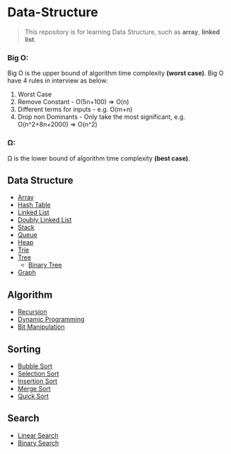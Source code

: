 # Data-Structure

>This repository is for learning Data Structure, such as <b>array</b>, <b>linked list</b>.

### Big O:
Big O is the upper bound of algorithm time complexity <b>(worst case)</b>. Big O have 4 rules in interview as below:
1. Worst Case
2. Remove Constant - O(5n+100) => O(n)
3. Different terms for inputs - e.g. O(m+n)
4. Drop non Dominants - Only take the most significant, e.g. O(n^2+8n+2000)  =>  O(n^2)

### Ω:
Ω is the lower bound of algorithm time complexity <b>(best case)</b>.

## Data Structure

* [Array](./data-structures/array.md)
* [Hash Table](./data-structures/hash-table.md)
* [Linked List](./data-structures/linked-list.md)
* [Doubly Linked List](./data-structures/doubly-linked-list.md)
* [Stack](./data-structures/stack.md)
* [Queue](./data-structures/queue.md)
* [Heap](./data-structures/heap.md)
* [Trie](./data-structures/trie.md)
* [Tree](./data-structures/tree/tree.md)
  * [Binary Tree](./data-structures/tree/binary-tree.md)
* [Graph](./data-structures/graph.md)


## Algorithm

* [Recursion](./algorithm/recursion.md)
* [Dynamic Programming](./algorithm/dynamic-programming.md)
* [Bit Manipulation](./algorithm/bit-manipulation.md)


## Sorting

* [Bubble Sort](./sorting/bubble-sort.md)
* [Selection Sort](./sorting/selection-sort.md)
* [Insertion Sort](./sorting/insertion-sort.md)
* [Merge Sort](./sorting/merge-sort.md)
* [Quick Sort](./sorting/quick-sort.md)


## Search

* [Linear Search](./search/linear-search.md)
* [Binary Search](./search/Binary-search.md)
